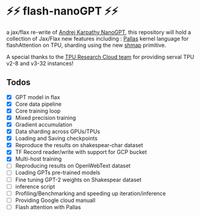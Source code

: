 # ⚡⚡ flash-nanoGPT ⚡⚡

a jax/flax re-write of [Andrej Karpathy NanoGPT](https://github.com/karpathy/nanoGPT), this repository will hold a collection of Jax/Flax new features including :
[Pallas](https://jax.readthedocs.io/en/latest/pallas/index.html) kernel language for flashAttention on TPU, sharding using the new [shmap](https://jax.readthedocs.io/en/latest/jep/14273-shard-map.html) primitive.

A special thanks to the [TPU Research Cloud team](https://sites.research.google/trc/about/) for providing serval TPU v2-8 and v3-32 instances!

## Todos

- [x] GPT model in flax
- [x] Core data pipeline
- [x] Core training loop
- [x] Mixed precision training
- [x] Gradient accumulation
- [x] Data sharding across GPUs/TPUs
- [x] Loading and Saving checkpoints
- [x] Reproduce the results on shakespear-char dataset
- [x] TF Record reader/write with support for GCP bucket
- [x] Multi-host training
- [ ] Reproducing results on OpenWebText dataset
- [ ] Loading GPTs pre-trained models
- [ ] Fine tuning GPT-2 weights on Shakespear dataset
- [ ] inference script 
- [ ] Profiling/Benchmarking and speeding up iteration/inference
- [ ] Providing Google cloud manuall
- [ ] Flash attention with Pallas
